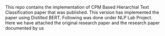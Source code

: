 This repo contains the implementation of CPM Based Hierarchial Text Classification paper that was published.
This version has implemented the paper using Distilled BERT.
Following was done under NLP Lab Project.
Here we have attached the original research paper and the research paper documented by us
